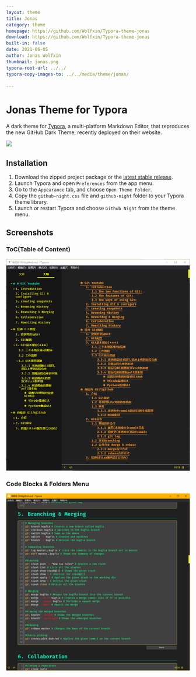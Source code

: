 ```yaml
---
layout: theme
title: Jonas
category: theme
homepage: https://github.com/Wolfxin/Typora-theme-jonas
download: https://github.com/Wolfxin/Typora-theme-jonas
built-in: false
date: 2021-06-05
author: Jonas Wolfxin
thumbnail: jonas.png
typora-root-url: ../../
typora-copy-images-to: ../../media/theme/jonas/

---
```


# Jonas Theme for Typora

A dark theme for [Typora](https://typora.io), a multi-platform Markdown Editor, that reproduces the new GitHub Dark Theme, recently deployed on their website.

![](../../media/theme/github-night/standard.png)

## Installation

1. Download the zipped project package or the [latest stable release](https://github.com/kinoute/typora-github-night-theme/releases).
2. Launch Typora and open `Preferences` from the app menu.
3. Go to the `Appearance` tab, and choose `Open Theme Folder`.
4. Copy the `github-night.css` file and `github-night` folder to your Typora theme library.
5. Launch or restart Typora and choose `Github Night` from the theme menu.

## Screenshots


###  ToC(Table of Content)
![](../../media/theme/jonas/toc.png)

### Code Blocks & Folders Menu
![](../../media/theme/jonas/code_block.png)

